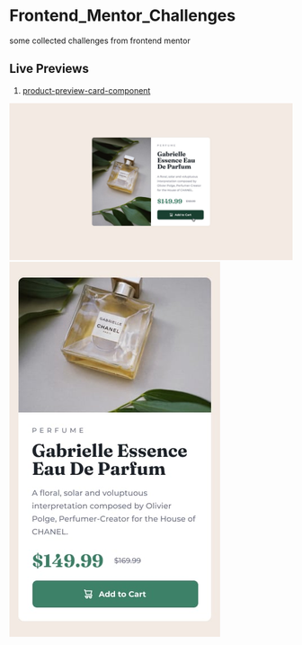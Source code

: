 # Frontend_Mentor_Challenges
some collected challenges from frontend mentor

## Live Previews
1. [product-preview-card-component](https://eng-do4.github.io/Frontend_Mentor_Challenges/product-preview-card-component/index.html)

![For desktop screens](./product-preview-card-component/design/active-states.jpg)
![For mobile screens](./product-preview-card-component/design/mobile-design.jpg)

